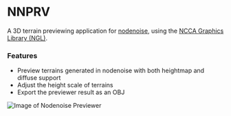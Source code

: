 # NNPRV

A 3D terrain previewing application for [nodenoise](https://github.com/aarondemolder/nodenoise), using the [NCCA Graphics Library (NGL)](https://github.com/NCCA/NGL).

### Features

* Preview terrains generated in nodenoise with both heightmap and diffuse support
* Adjust the height scale of terrains
* Export the previewer result as an OBJ

![Image of Nodenoise Previewer](https://i.imgur.com/dqLtgmG.png)


